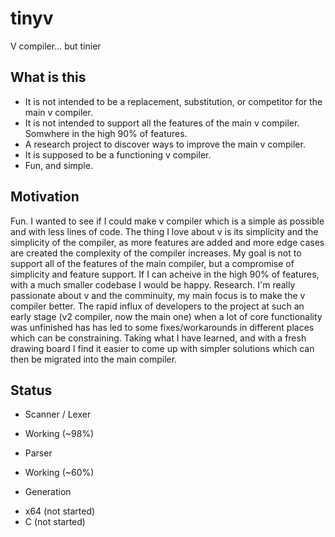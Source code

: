 # tinyv
V compiler... but tinier

## What is this
* It is not intended to be a replacement, substitution, or competitor for the main v compiler.
* It is not intended to support all the features of the main v compiler. Somwhere in the high 90% of features. 
* A research project to discover ways to improve the main v compiler.
* It is supposed to be a functioning v compiler.
* Fun, and simple.

## Motivation
Fun. I wanted to see if I could make v compiler which is a simple as possible and with less lines of code. The thing I love about v is its simplicity and the simplicity of the compiler, as more features are added and more edge cases are created the complexity of the compiler increases. My goal is not to support all of the features of the main compiler, but a compromise of simplicity and feature support. If I can acheive in the high 90% of features, with a much smaller codebase I would be happy.
Research. I'm really passionate about v and the comminuity, my main focus is to make the v compiler better. The rapid influx of developers to the project at such an early stage (v2 compiler, now the main one) when a lot of core functionality was unfinished has has led to some fixes/workarounds in different places which can be constraining. Taking what I have learned, and with a fresh drawing board I find it easier to come up with simpler solutions which can then be migrated into the main compiler.

## Status
* Scanner / Lexer
 - Working (~98%)
* Parser
 - Working (~60%)
* Generation
 - x64 (not started)
 - C (not started)

